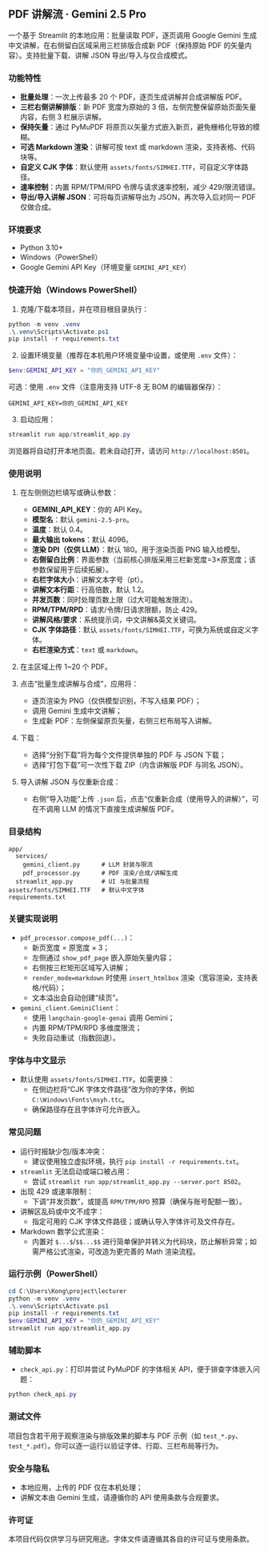 ## PDF 讲解流 · Gemini 2.5 Pro

一个基于 Streamlit 的本地应用：批量读取 PDF，逐页调用 Google Gemini 生成中文讲解，在右侧留白区域采用三栏排版合成新 PDF（保持原始 PDF 的矢量内容）。支持批量下载、讲解 JSON 导出/导入与仅合成模式。

### 功能特性
- **批量处理**：一次上传最多 20 个 PDF，逐页生成讲解并合成讲解版 PDF。
- **三栏右侧讲解排版**：新 PDF 宽度为原始的 3 倍，左侧完整保留原始页面矢量内容，右侧 3 栏展示讲解。
- **保持矢量**：通过 PyMuPDF 将原页以矢量方式嵌入新页，避免栅格化导致的模糊。
- **可选 Markdown 渲染**：讲解可按 text 或 markdown 渲染，支持表格、代码块等。
- **自定义 CJK 字体**：默认使用 `assets/fonts/SIMHEI.TTF`，可自定义字体路径。
- **速率控制**：内置 RPM/TPM/RPD 令牌与请求速率控制，减少 429/限流错误。
- **导出/导入讲解 JSON**：可将每页讲解导出为 JSON，再次导入后对同一 PDF 仅做合成。

### 环境要求
- Python 3.10+
- Windows（PowerShell）
- Google Gemini API Key（环境变量 `GEMINI_API_KEY`）

### 快速开始（Windows PowerShell）
1) 克隆/下载本项目，并在项目根目录执行：

```powershell
python -m venv .venv
.\.venv\Scripts\Activate.ps1
pip install -r requirements.txt
```

2) 设置环境变量（推荐在本机用户环境变量中设置，或使用 `.env` 文件）：

```powershell
$env:GEMINI_API_KEY = "你的_GEMINI_API_KEY"
```

可选：使用 `.env` 文件（注意用支持 UTF-8 无 BOM 的编辑器保存）：

```text
GEMINI_API_KEY=你的_GEMINI_API_KEY
```

3) 启动应用：

```powershell
streamlit run app/streamlit_app.py
```

浏览器将自动打开本地页面。若未自动打开，请访问 `http://localhost:8501`。

### 使用说明
1) 在左侧侧边栏填写或确认参数：
   - **GEMINI_API_KEY**：你的 API Key。
   - **模型名**：默认 `gemini-2.5-pro`。
   - **温度**：默认 0.4。
   - **最大输出 tokens**：默认 4096。
   - **渲染 DPI（仅供 LLM）**：默认 180。用于渲染页面 PNG 输入给模型。
   - **右侧留白比例**：界面参数（当前核心排版采用三栏新宽度=3×原宽度；该参数保留用于后续拓展）。
   - **右栏字体大小**：讲解文本字号（pt）。
   - **讲解文本行距**：行高倍数，默认 1.2。
   - **并发页数**：同时处理页数上限（过大可能触发限流）。
   - **RPM/TPM/RPD**：请求/令牌/日请求限额，防止 429。
   - **讲解风格/要求**：系统提示词，中文讲解&英文关键词。
   - **CJK 字体路径**：默认 `assets/fonts/SIMHEI.TTF`，可换为系统或自定义字体。
   - **右栏渲染方式**：`text` 或 `markdown`。

2) 在主区域上传 1~20 个 PDF。

3) 点击“批量生成讲解与合成”，应用将：
   - 逐页渲染为 PNG（仅供模型识别，不写入结果 PDF）；
   - 调用 Gemini 生成中文讲解；
   - 生成新 PDF：左侧保留原页矢量，右侧三栏布局写入讲解。

4) 下载：
   - 选择“分别下载”将为每个文件提供单独的 PDF 与 JSON 下载；
   - 选择“打包下载”可一次性下载 ZIP（内含讲解版 PDF 与同名 JSON）。

5) 导入讲解 JSON 与仅重新合成：
   - 右侧“导入功能”上传 `.json` 后，点击“仅重新合成（使用导入的讲解）”，可在不调用 LLM 的情况下直接生成讲解版 PDF。

### 目录结构
```text
app/
  services/
    gemini_client.py      # LLM 封装与限流
    pdf_processor.py      # PDF 渲染/合成/讲解生成
  streamlit_app.py        # UI 与批量流程
assets/fonts/SIMHEI.TTF   # 默认中文字体
requirements.txt
```

### 关键实现说明
- `pdf_processor.compose_pdf(...)`：
  - 新页宽度 = 原宽度 × 3；
  - 左侧通过 `show_pdf_page` 嵌入原始矢量内容；
  - 右侧按三栏矩形区域写入讲解；
  - `render_mode=markdown` 时使用 `insert_htmlbox` 渲染（宽容渲染，支持表格/代码）；
  - 文本溢出会自动创建“续页”。
- `gemini_client.GeminiClient`：
  - 使用 `langchain-google-genai` 调用 Gemini；
  - 内置 RPM/TPM/RPD 多维度限流；
  - 失败自动重试（指数回退）。

### 字体与中文显示
- 默认使用 `assets/fonts/SIMHEI.TTF`。如需更换：
  - 在侧边栏将“CJK 字体文件路径”改为你的字体，例如 `C:\Windows\Fonts\msyh.ttc`。
  - 确保路径存在且字体许可允许嵌入。

### 常见问题
- 运行时报缺少包/版本冲突：
  - 建议使用独立虚拟环境，执行 `pip install -r requirements.txt`。
- `streamlit` 无法启动或端口被占用：
  - 尝试 `streamlit run app/streamlit_app.py --server.port 8502`。
- 出现 429 或速率限制：
  - 下调“并发页数”，或提高 `RPM/TPM/RPD` 预算（确保与账号配额一致）。
- 讲解区乱码或中文不成字：
  - 指定可用的 CJK 字体文件路径；或确认导入字体许可及文件存在。
- Markdown 数学公式渲染：
  - 内置对 `$...$`/`$$...$$` 进行简单保护并转义为代码块，防止解析异常；如需严格公式渲染，可改造为更完善的 Math 渲染流程。

### 运行示例（PowerShell）
```powershell
cd C:\Users\Kong\project\lecturer
python -m venv .venv
.\.venv\Scripts\Activate.ps1
pip install -r requirements.txt
$env:GEMINI_API_KEY = "你的_GEMINI_API_KEY"
streamlit run app/streamlit_app.py
```

### 辅助脚本
- `check_api.py`：打印并尝试 PyMuPDF 的字体相关 API，便于排查字体嵌入问题：

```powershell
python check_api.py
```

### 测试文件
项目包含若干用于观察渲染与排版效果的脚本与 PDF 示例（如 `test_*.py`、`test_*.pdf`）。你可以逐一运行以验证字体、行距、三栏布局等行为。

### 安全与隐私
- 本地应用，上传的 PDF 仅在本机处理；
- 讲解文本由 Gemini 生成，请遵循你的 API 使用条款与合规要求。

### 许可证
本项目代码仅供学习与研究用途。字体文件请遵循其各自的许可证与使用条款。


